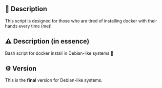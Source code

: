 ## 📜 Description
This script is designed for those who are tired of installing docker with their hands every time (me)!
## ⚠️ Description (in essence)
Bash script for docker install in Debian-like systems 🐳

## ⚙️ Version
This is the **final** version for Debian-like systems.

